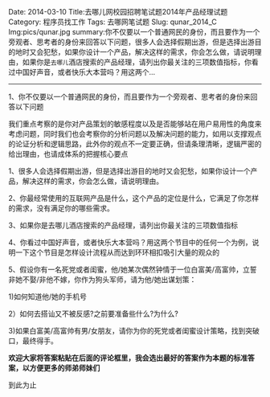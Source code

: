 Date: 2014-03-10
Title:去哪儿网校园招聘笔试题2014年产品经理试题
Category: 程序员找工作
Tags: 去哪网笔试题
Slug: qunar_2014_C
Img:pics/qunar.jpg
summary:你不仅要以一个普通网民的身份，而且要作为一个旁观者、思考者的身份来回答以下问题，很多人会选择假期出游，但是选择出游目的地时又会犯愁，如果你设计一个产品，解决这样的需求，你会怎么做，请说明理由，如果你是`去哪儿`酒店搜索的产品经理，请列出你最关注的三项数值指标，你看过中国好声音，或者快乐大本营吗？用这两个...


----------
1、你不仅要以一个普通网民的身份，而且要作为一个旁观者、思考者的身份来回答以下问题

我们重点考察的是你对产品策划的敏感程度以及是否能够站在用户易用性的角度来考虑问题，同时我们也会考察你的分析问题以及解决问题的能力，如用以支撑观点的论证分析和逻辑思路，此外你的观点不一定要正确，但请条理清晰，逻辑严密的给出理由，也请成体系的把握核心要点

1、很多人会选择假期出游，但是选择出游目的地时又会犯愁，如果你设计一个产品，解决这样的需求，你会怎么做，请说明理由。


2、你最经常使用的互联网产品是什么，这个产品的定位是什么，它满足了你怎样的需求，没有满足你的哪些需求。


3、如果你是去哪儿酒店搜索的产品经理，请列出你最关注的三项数值指标


4、你看过中国好声音，或者快乐大本营吗？用这两个节目中的任何一个为例，说明一下这个节目是怎样设计流程从而达到环环相扣吸引大量的观众的


5、假设你有一名死党或者闺蜜，他/她某次偶然钟情于一位白富美/高富帅，立誓非她不娶/非他不嫁，你作为狗头军师，请为他/她出谋划策：


1)如何知道他/她的手机号

2）如何去搭讪又不被反感?之前要准备些什么?为什么?


3)如果白富美/高富帅有男/女朋友，请你为你的死党或者闺蜜设计策略，找到突破口，最终得手。



**欢迎大家将答案粘贴在后面的评论框里，我会选出最好的答案作为本题的标准答案，以方便更多的师弟师妹们**

到此为止